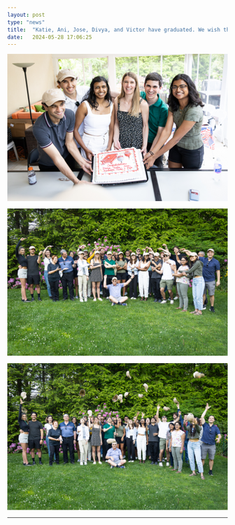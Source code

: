 ```yaml
---
layout: post
type: "news"
title:  "Katie, Ani, Jose, Divya, and Victor have graduated. We wish them all the best in their next steps- especially Victor, who still has to earn his PhD."
date:   2024-05-28 17:06:25
---
```



![image](/images/posts/2024_graduation.jpg)

![image](/images/posts/2024_john_party_0.jpg)

![image](/images/posts/2024_john_party_1.jpg)

---